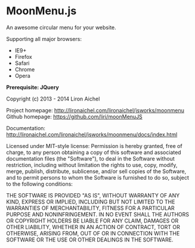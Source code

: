 # MoonMenu.js
An awesome circular menu for your website.

Supporting all major browsers:
 * IE9+
 * Firefox
 * Safari
 * Chrome
 * Opera
 
**Prerequisite: JQuery**

Copyright (c) 2013 - 2014 Liron Aichel <br/>

Project homepage: http://lironaichel.com/lironaichel/jsworks/moonmenu <br/>
Github homepage: https://github.com/liri/moonMenuJS <br/>

Documentation: http://lironaichel.com/lironaichel/jsworks/moonmenu/docs/index.html <br/>

Licensed under MIT-style license:
 Permission is hereby granted, free of charge, to any person obtaining a copy
 of this software and associated documentation files (the "Software"), to deal
 in the Software without restriction, including without limitation the rights
 to use, copy, modify, merge, publish, distribute, sublicense, and/or sell
 copies of the Software, and to permit persons to whom the Software is
 furnished to do so, subject to the following conditions:
 
 THE SOFTWARE IS PROVIDED "AS IS", WITHOUT WARRANTY OF ANY KIND, EXPRESS OR
 IMPLIED, INCLUDING BUT NOT LIMITED TO THE WARRANTIES OF MERCHANTABILITY,
 FITNESS FOR A PARTICULAR PURPOSE AND NONINFRINGEMENT. IN NO EVENT SHALL THE
 AUTHORS OR COPYRIGHT HOLDERS BE LIABLE FOR ANY CLAIM, DAMAGES OR OTHER
 LIABILITY, WHETHER IN AN ACTION OF CONTRACT, TORT OR OTHERWISE, ARISING FROM,
 OUT OF OR IN CONNECTION WITH THE SOFTWARE OR THE USE OR OTHER DEALINGS IN THE
 SOFTWARE.
